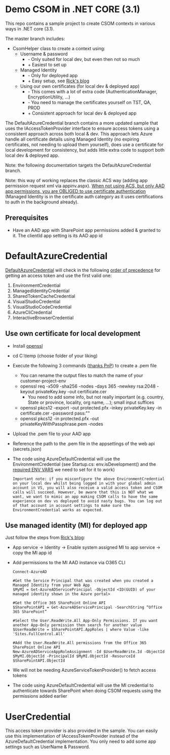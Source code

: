 # Demo CSOM in .NET CORE (3.1)

This repo contains a sample project to create CSOM contexts in various ways in .NET core (3.1).

The master branch includes:
- CsomHelper class to create a context using:
  - Username & password
    - \- Only suited for local dev, but even then not so much
    - \+ Easiest to set up
  - Managed Identity
    - \- Only for deployed app
    - \+ Easy setup, see [Rick's blog](https://www.rickvanrousselt.com/stop-using-clientid-and-secret-to-access-your-office-365-services/)
  - Using our own certificates (for local dev & deployed app)
    - \- This comes with a lot of extra code (AuthenticationManager, EncryptionUtility, ...)
    - \- You need to manage the certificates yourself on TST, QA, PROD
    - \+ Consistent approach for local dev & deployed app

The DefaultAzureCredential branch contains a more updated sample that uses the IAccessTokenProvider interface to ensure access tokens using a consistent approach across both local & dev. This approach lets Azure handle all certificate details using Managed Identity (no expiring certificates, not needing to upload them yourself), does use a certificate for local development for consistency, but adds little extra code to support both local dev & deployed app.

Note: the following documentation targets the DefaultAzureCredential branch.

Note: this way of working replaces the classic ACS way (adding app permission request xml via appinv.aspx). [When not using ACS, but only AAD app permissions, you are OBLIGED to use certificate authentication](https://docs.microsoft.com/en-us/sharepoint/dev/solution-guidance/security-apponly-azuread#can-i-use-other-means-besides-certificates-for-realizing-app-only-access-for-my-azure-ad-app) (Managed Identity is in the certificate auth category as it uses certifications to auth in the background already).

## Prerequisites

- Have an AAD app with SharePoint app permissions added & granted to it. The clientId app setting is its AAD app id

# DefaultAzureCredential

[DefaultAzureCredential](https://docs.microsoft.com/en-us/dotnet/api/azure.identity.defaultazurecredential?view=azure-dotnet) will check in the following [order of precedence](https://www.rahulpnath.com/blog/defaultazurecredential_from_azure_sdk/) for getting an access token and use the first valid one:
1. EnvironmentCredential
2. ManagedIdentityCredential
3. SharedTokenCacheCredential
4. VisualStudioCredential
5. VisualStudioCodeCredential
6. AzureCliCredential
7. InteractiveBrowserCredential

## Use own certificate for local development
- Install [openssl](https://slproweb.com/products/Win32OpenSSL.html)
- cd C:\temp (choose folder of your liking)
- Execute the following 3 commands ([thanks PnP](https://pnp.github.io/cli-microsoft365/user-guide/connecting-office-365/#log-in-using-a-certificate)) to create a <privateKeyWithPassphrase>.pem file
  - You can rename the output files to match the name of your customer-project-env
  - openssl req -x509 -sha256 -nodes -days 365 -newkey rsa:2048 -keyout privateKey.key -out certificate.cer
     - You need to add some info, but not really important (e.g. country, State or province, locality, org name, ...); small input suffices
  - openssl pkcs12 -export -out protected.pfx -inkey privateKey.key -in certificate.cer -password pass:"<yourSecurePassword>"
  - openssl pkcs12 -in protected.pfx -out privateKeyWithPassphrase.pem -nodes
- Upload the .pem file to your AAD app
- Reference the path to the .pem file in the appsettings of the web api (secrets.json)
- The code using AzureDefaultCredential will use the EnvironmentCredential (see Startup.cs: env.isDevelopment() and the [required ENV VARS](https://docs.microsoft.com/en-us/dotnet/api/overview/azure/identity-readme?view=azure-dotnet#service-principal-with-certificate) we need to set for it to work)

      Important note: if you misconfigure the above EnvironmentCredential on your local dev whilst being logged in with your global admin account in VS, you will also receive a valid access token and CSOM calls will succeed. However, be aware that this is NOT what we want, we want to mimic an app making CSOM calls to have the same experience on dev vs deployed to avoid nasty bugs. You can log out of that account in account settings to make sure the EnvironmentCredential works as expected.

## Use managed identity (MI) for deployed app

Just follow the steps from [Rick's blog](https://www.rickvanrousselt.com/stop-using-clientid-and-secret-to-access-your-office-365-services/):

- App service -> Identity -> Enable system assigned MI to app service -> copy the MI app id
- Add permissions to the MI AAD instance via O365 CLI

      Connect-AzureAD

      #Get the Service Principal that was created when you created a Managed Identity from your Web App
      $MyMI = Get-AzureADServicePrincipal -ObjectId <ID(GUID) of your managed identity shown in the Azure portal>

      #Get the Office 365 SharePoint Online API
      $SharePointAPI = Get-AzureADServicePrincipal -SearchString “Office 365 SharePoint”

      #Select the User.ReadWrite.All App-Only Permissions. If you want another App-Only permission then search for another value
      $UserReadWrite = $SharePointAPI.AppRoles | where Value -like 'Sites.FullControl.All'

      #Add the User.ReadWrite.All permissions from the Office 365 SharePoint Online API 
      New-AzureADServiceAppRoleAssignment -Id $UserReadWrite.Id -ObjectId $MyMI.ObjectId -PrincipalId $MyMI.ObjectId -ResourceId $SharePointAPI.ObjectId

- We will not be needing AzureServiceTokenProvider() to fetch access tokens
- The code using AzureDefaultCredential will use the MI credential to authenticate towards SharePoint when doing CSOM requests using the permissions added earlier

# UserCredential

This access token provider is also provided in the sample. You can easily use this implementation of IAccessTokenProvider instead of the AzureDefaultCredential implementation. You only need to add some app settings such as UserName & Password.